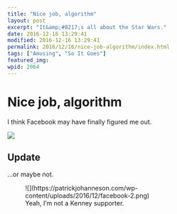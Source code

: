 ```yaml
---
title: "Nice job, algorithm"
layout: post
excerpt: "It&amp;#8217;s all about the Star Wars."
date: 2016-12-16 13:29:41
modified: 2016-12-16 13:29:41
permalink: 2016/12/16/nice-job-algorithm/index.html
tags: ["Amusing", "So It Goes"]
featured_img: 
wpid: 2064
---
```


# Nice job, algorithm

I think Facebook may have finally figured me out.

![](https://patrickjohanneson.com/wp-content/uploads/2016/12/Facebook.png)

Update
------

…or maybe not.

<figure aria-describedby="caption-attachment-2068" class="wp-caption alignnone" id="attachment_2068" style="width: 308px">![](https://patrickjohanneson.com/wp-content/uploads/2016/12/facebook-2.png)<figcaption class="wp-caption-text" id="caption-attachment-2068">Yeah, I’m not a Kenney supporter.</figcaption></figure>

<span style="border-radius: 2px; text-indent: 20px; width: auto; padding: 0px 4px 0px 0px; text-align: center; font: bold 11px/20px 'Helvetica Neue',Helvetica,sans-serif; color: #ffffff; background: #bd081c no-repeat scroll 3px 50% / 14px 14px; position: absolute; opacity: 1; z-index: 8675309; display: none; cursor: pointer; top: 76px; left: 20px;">Save</span>

<span style="border-radius: 2px; text-indent: 20px; width: auto; padding: 0px 4px 0px 0px; text-align: center; font: bold 11px/20px 'Helvetica Neue',Helvetica,sans-serif; color: #ffffff; background: #bd081c  no-repeat scroll 3px 50% / 14px 14px; position: absolute; opacity: 1; z-index: 8675309; display: none; cursor: pointer;">Save</span>